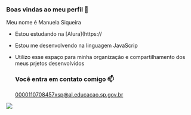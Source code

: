 ### Boas vindas ao meu perfil  💙

Meu nome é Manuela Siqueira 

- Estou estudando na [Alura](https://
- Estou me desenvolvendo na linguagem JavaScrip
- Utilizo esse espaço para minha organização e compartilhamento dos meus prjetos desenvolvidos

  ### Você entra em contato comigo 📫

  0000110708457xsp@al.educacao.sp.gov.br

![](https://media1.tenor.com/m/qB0M2AMQrMMAAAAd/mandando-beijo-s%C3%A3o-paulo-fc.gif)
